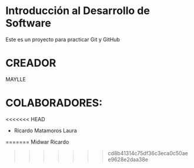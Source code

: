 # Introducción al Desarrollo de Software
Este es un proyecto para practicar Git y GitHub
# CREADOR 
MAYLLE
# COLABORADORES: 
<<<<<<< HEAD
- Ricardo Matamoros Laura



=======
Midwar
Ricardo
>>>>>>> cd8b41314c75df36c3eca0c50aee9628e2daa38e

